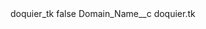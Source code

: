 <?xml version="1.0" encoding="UTF-8"?>
<CustomMetadata xmlns="http://soap.sforce.com/2006/04/metadata" xmlns:xsi="http://www.w3.org/2001/XMLSchema-instance" xmlns:xsd="http://www.w3.org/2001/XMLSchema">
    <label>doquier_tk</label>
    <protected>false</protected>
    <values>
        <field>Domain_Name__c</field>
        <value xsi:type="xsd:string">doquier.tk</value>
    </values>
</CustomMetadata>
